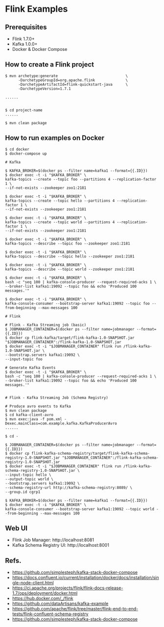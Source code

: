 # Flink  Examples

## Prerequisites

* Flink 1.7.0+
* Kafka 1.0.0+
* Docker & Docker Compose

## How to create a Flink project

```
$ mvn archetype:generate                               \
      -DarchetypeGroupId=org.apache.flink              \
      -DarchetypeArtifactId=flink-quickstart-java      \
      -DarchetypeVersion=1.7.1
      
......


$ cd project-name
......

$ mvn clean package

```

## How to run examples on Docker

```
$ cd docker
$ docker-compose up
```

```
# Kafka

$ KAFKA_BROKER=$(docker ps --filter name=kafka1 --format={{.ID}})
$ docker exec -t -i "$KAFKA_BROKER" \
kafka-topics --create --topic foo --partitions 4 --replication-factor 1 \
--if-not-exists --zookeeper zoo1:2181

$ docker exec -t -i "$KAFKA_BROKER" \
kafka-topics --create --topic hello --partitions 4 --replication-factor 1 \
--if-not-exists --zookeeper zoo1:2181

$ docker exec -t -i "$KAFKA_BROKER" \
kafka-topics --create --topic world --partitions 4 --replication-factor 1 \
--if-not-exists --zookeeper zoo1:2181

$ docker exec -t -i "$KAFKA_BROKER" \
kafka-topics --describe --topic foo --zookeeper zoo1:2181

$ docker exec -t -i "$KAFKA_BROKER" \
kafka-topics --describe --topic hello --zookeeper zoo1:2181

$ docker exec -t -i "$KAFKA_BROKER" \
kafka-topics --describe --topic world --zookeeper zoo1:2181

$ docker exec -t -i "$KAFKA_BROKER" \
bash -c "seq 100 | kafka-console-producer --request-required-acks 1 \
--broker-list kafka1:19092 --topic foo && echo 'Produced 100 messages.'"

$ docker exec -t -i "$KAFKA_BROKER" \
kafka-console-consumer --bootstrap-server kafka1:19092 --topic foo --from-beginning --max-messages 100

# Flink

# Flink - Kafka Streaming job (basic)
$ JOBMANAGER_CONTAINER=$(docker ps --filter name=jobmanager --format={{.ID}})
$ docker cp flink-kafka/target/flink-kafka-1.0-SNAPSHOT.jar "$JOBMANAGER_CONTAINER":/flink-kafka-1.0-SNAPSHOT.jar
$ docker exec -t -i "$JOBMANAGER_CONTAINER" flink run /flink-kafka-1.0-SNAPSHOT.jar \
--bootstrap.servers kafka1:19092 \
--input-topic foo 

# Generate Kafka Events
$ docker exec -t -i "$KAFKA_BROKER" \
bash -c "seq 100 | kafka-console-producer --request-required-acks 1 \
--broker-list kafka1:19092 --topic foo && echo 'Produced 100 messages.'"


# Flink - Kafka Streaming Job (Schema Registry)

# Produce avro events to Kafka
$ mvn clean package
$ cd kafka-client-avro
$ mvn exec:java -f pom.xml -Dexec.mainClass=com.example.kafka.KafkaProducerAvro
......

$ cd -
```

```
$ JOBMANAGER_CONTAINER=$(docker ps --filter name=jobmanager --format={{.ID}})
$ docker cp flink-kafka-schema-registry/target/flink-kafka-schema-registry-1.0-SNAPSHOT.jar "$JOBMANAGER_CONTAINER":/flink-kafka-schema-registry-1.0-SNAPSHOT.jar
$ docker exec -t -i "$JOBMANAGER_CONTAINER" flink run /flink-kafka-schema-registry-1.0-SNAPSHOT.jar \
--input-topic hello \
--output-topic world \
--bootstrap.servers kafka1:19092 \
--schema-registry-url http://kafka-schema-registry:8089/ \
--group.id cgrp1

$ KAFKA_BROKER=$(docker ps --filter name=kafka1 --format={{.ID}})
$ docker exec -t -i "$KAFKA_BROKER" \
kafka-console-consumer --bootstrap-server kafka1:19092 --topic world --from-beginning --max-messages 100

```

## Web UI

* Flink Job Manager: http://localhost:8081
* Kafka Schema Registry UI: http://localhost:8001

## Refs.

* https://github.com/simplesteph/kafka-stack-docker-compose
* https://docs.confluent.io/current/installation/docker/docs/installation/single-node-client.html
* https://ci.apache.org/projects/flink/flink-docs-release-1.7/ops/deployment/docker.html
* https://hub.docker.com/_/flink
* https://github.com/dataArtisans/kafka-example
* https://github.com/apache/flink/tree/master/flink-end-to-end-tests/flink-confluent-schema-registry
* https://github.com/simplesteph/kafka-stack-docker-compose

